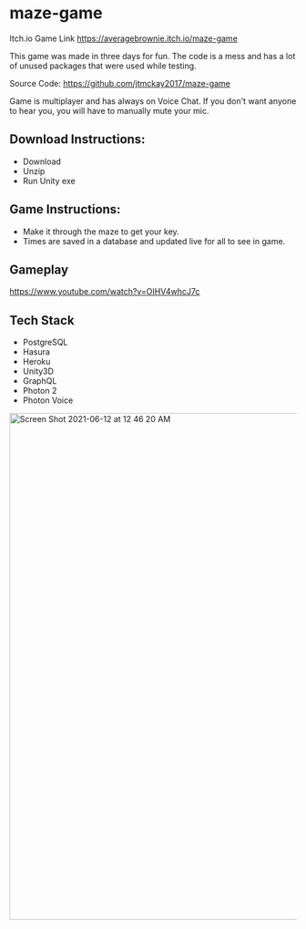 # maze-game



Itch.io Game Link
https://averagebrownie.itch.io/maze-game

This game was made in three days for fun. The code is a mess and has a lot of unused packages that were used while testing.

Source Code: https://github.com/jtmckay2017/maze-game

Game is multiplayer and has always on Voice Chat. If you don't want anyone to hear you, you will have to manually mute your mic.



## Download Instructions:
- Download
- Unzip
- Run Unity exe

## Game Instructions:
- Make it through the maze to get your key.
- Times are saved in a database and updated live for all to see in game.

## Gameplay

https://www.youtube.com/watch?v=OIHV4whcJ7c

## Tech Stack
- PostgreSQL
- Hasura
- Heroku
- Unity3D
- GraphQL
- Photon 2
- Photon Voice

<img width="889" alt="Screen Shot 2021-06-12 at 12 46 20 AM" src="https://user-images.githubusercontent.com/26420744/121765337-2a0bc480-cb18-11eb-9300-6a74f687f56c.png">
